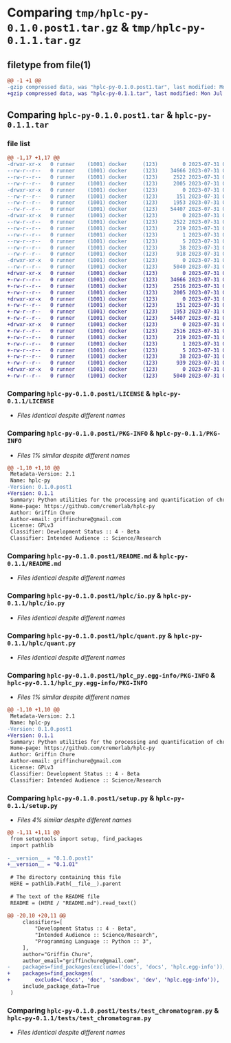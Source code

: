 # Comparing `tmp/hplc-py-0.1.0.post1.tar.gz` & `tmp/hplc-py-0.1.1.tar.gz`

## filetype from file(1)

```diff
@@ -1 +1 @@
-gzip compressed data, was "hplc-py-0.1.0.post1.tar", last modified: Mon Jul 31 00:13:21 2023, max compression
+gzip compressed data, was "hplc-py-0.1.1.tar", last modified: Mon Jul 31 00:13:15 2023, max compression
```

## Comparing `hplc-py-0.1.0.post1.tar` & `hplc-py-0.1.1.tar`

### file list

```diff
@@ -1,17 +1,17 @@
-drwxr-xr-x   0 runner    (1001) docker     (123)        0 2023-07-31 00:13:21.258575 hplc-py-0.1.0.post1/
--rw-r--r--   0 runner    (1001) docker     (123)    34666 2023-07-31 00:13:10.000000 hplc-py-0.1.0.post1/LICENSE
--rw-r--r--   0 runner    (1001) docker     (123)     2522 2023-07-31 00:13:21.258575 hplc-py-0.1.0.post1/PKG-INFO
--rw-r--r--   0 runner    (1001) docker     (123)     2005 2023-07-31 00:13:10.000000 hplc-py-0.1.0.post1/README.md
-drwxr-xr-x   0 runner    (1001) docker     (123)        0 2023-07-31 00:13:21.254574 hplc-py-0.1.0.post1/hplc/
--rw-r--r--   0 runner    (1001) docker     (123)      151 2023-07-31 00:13:10.000000 hplc-py-0.1.0.post1/hplc/__init__.py
--rw-r--r--   0 runner    (1001) docker     (123)     1953 2023-07-31 00:13:10.000000 hplc-py-0.1.0.post1/hplc/io.py
--rw-r--r--   0 runner    (1001) docker     (123)    54407 2023-07-31 00:13:10.000000 hplc-py-0.1.0.post1/hplc/quant.py
-drwxr-xr-x   0 runner    (1001) docker     (123)        0 2023-07-31 00:13:21.254574 hplc-py-0.1.0.post1/hplc_py.egg-info/
--rw-r--r--   0 runner    (1001) docker     (123)     2522 2023-07-31 00:13:21.000000 hplc-py-0.1.0.post1/hplc_py.egg-info/PKG-INFO
--rw-r--r--   0 runner    (1001) docker     (123)      219 2023-07-31 00:13:21.000000 hplc-py-0.1.0.post1/hplc_py.egg-info/SOURCES.txt
--rw-r--r--   0 runner    (1001) docker     (123)        1 2023-07-31 00:13:21.000000 hplc-py-0.1.0.post1/hplc_py.egg-info/dependency_links.txt
--rw-r--r--   0 runner    (1001) docker     (123)        5 2023-07-31 00:13:21.000000 hplc-py-0.1.0.post1/hplc_py.egg-info/top_level.txt
--rw-r--r--   0 runner    (1001) docker     (123)       38 2023-07-31 00:13:21.258575 hplc-py-0.1.0.post1/setup.cfg
--rw-r--r--   0 runner    (1001) docker     (123)      918 2023-07-31 00:13:10.000000 hplc-py-0.1.0.post1/setup.py
-drwxr-xr-x   0 runner    (1001) docker     (123)        0 2023-07-31 00:13:21.258575 hplc-py-0.1.0.post1/tests/
--rw-r--r--   0 runner    (1001) docker     (123)     5040 2023-07-31 00:13:10.000000 hplc-py-0.1.0.post1/tests/test_chromatogram.py
+drwxr-xr-x   0 runner    (1001) docker     (123)        0 2023-07-31 00:13:15.509523 hplc-py-0.1.1/
+-rw-r--r--   0 runner    (1001) docker     (123)    34666 2023-07-31 00:13:03.000000 hplc-py-0.1.1/LICENSE
+-rw-r--r--   0 runner    (1001) docker     (123)     2516 2023-07-31 00:13:15.509523 hplc-py-0.1.1/PKG-INFO
+-rw-r--r--   0 runner    (1001) docker     (123)     2005 2023-07-31 00:13:03.000000 hplc-py-0.1.1/README.md
+drwxr-xr-x   0 runner    (1001) docker     (123)        0 2023-07-31 00:13:15.509523 hplc-py-0.1.1/hplc/
+-rw-r--r--   0 runner    (1001) docker     (123)      151 2023-07-31 00:13:03.000000 hplc-py-0.1.1/hplc/__init__.py
+-rw-r--r--   0 runner    (1001) docker     (123)     1953 2023-07-31 00:13:03.000000 hplc-py-0.1.1/hplc/io.py
+-rw-r--r--   0 runner    (1001) docker     (123)    54407 2023-07-31 00:13:03.000000 hplc-py-0.1.1/hplc/quant.py
+drwxr-xr-x   0 runner    (1001) docker     (123)        0 2023-07-31 00:13:15.509523 hplc-py-0.1.1/hplc_py.egg-info/
+-rw-r--r--   0 runner    (1001) docker     (123)     2516 2023-07-31 00:13:15.000000 hplc-py-0.1.1/hplc_py.egg-info/PKG-INFO
+-rw-r--r--   0 runner    (1001) docker     (123)      219 2023-07-31 00:13:15.000000 hplc-py-0.1.1/hplc_py.egg-info/SOURCES.txt
+-rw-r--r--   0 runner    (1001) docker     (123)        1 2023-07-31 00:13:15.000000 hplc-py-0.1.1/hplc_py.egg-info/dependency_links.txt
+-rw-r--r--   0 runner    (1001) docker     (123)        5 2023-07-31 00:13:15.000000 hplc-py-0.1.1/hplc_py.egg-info/top_level.txt
+-rw-r--r--   0 runner    (1001) docker     (123)       38 2023-07-31 00:13:15.509523 hplc-py-0.1.1/setup.cfg
+-rw-r--r--   0 runner    (1001) docker     (123)      939 2023-07-31 00:13:03.000000 hplc-py-0.1.1/setup.py
+drwxr-xr-x   0 runner    (1001) docker     (123)        0 2023-07-31 00:13:15.509523 hplc-py-0.1.1/tests/
+-rw-r--r--   0 runner    (1001) docker     (123)     5040 2023-07-31 00:13:03.000000 hplc-py-0.1.1/tests/test_chromatogram.py
```

### Comparing `hplc-py-0.1.0.post1/LICENSE` & `hplc-py-0.1.1/LICENSE`

 * *Files identical despite different names*

### Comparing `hplc-py-0.1.0.post1/PKG-INFO` & `hplc-py-0.1.1/PKG-INFO`

 * *Files 1% similar despite different names*

```diff
@@ -1,10 +1,10 @@
 Metadata-Version: 2.1
 Name: hplc-py
-Version: 0.1.0.post1
+Version: 0.1.1
 Summary: Python utilities for the processing and quantification of chromatograms from High Performance Liquid Chromatography (HPLC).
 Home-page: https://github.com/cremerlab/hplc-py
 Author: Griffin Chure
 Author-email: griffinchure@gmail.com
 License: GPLv3
 Classifier: Development Status :: 4 - Beta
 Classifier: Intended Audience :: Science/Research
```

### Comparing `hplc-py-0.1.0.post1/README.md` & `hplc-py-0.1.1/README.md`

 * *Files identical despite different names*

### Comparing `hplc-py-0.1.0.post1/hplc/io.py` & `hplc-py-0.1.1/hplc/io.py`

 * *Files identical despite different names*

### Comparing `hplc-py-0.1.0.post1/hplc/quant.py` & `hplc-py-0.1.1/hplc/quant.py`

 * *Files identical despite different names*

### Comparing `hplc-py-0.1.0.post1/hplc_py.egg-info/PKG-INFO` & `hplc-py-0.1.1/hplc_py.egg-info/PKG-INFO`

 * *Files 1% similar despite different names*

```diff
@@ -1,10 +1,10 @@
 Metadata-Version: 2.1
 Name: hplc-py
-Version: 0.1.0.post1
+Version: 0.1.1
 Summary: Python utilities for the processing and quantification of chromatograms from High Performance Liquid Chromatography (HPLC).
 Home-page: https://github.com/cremerlab/hplc-py
 Author: Griffin Chure
 Author-email: griffinchure@gmail.com
 License: GPLv3
 Classifier: Development Status :: 4 - Beta
 Classifier: Intended Audience :: Science/Research
```

### Comparing `hplc-py-0.1.0.post1/setup.py` & `hplc-py-0.1.1/setup.py`

 * *Files 4% similar despite different names*

```diff
@@ -1,11 +1,11 @@
 from setuptools import setup, find_packages
 import pathlib
 
-__version__ = "0.1.0.post1"
+__version__ = "0.1.01"
 
 # The directory containing this file
 HERE = pathlib.Path(__file__).parent
 
 # The text of the README file
 README = (HERE / "README.md").read_text()
 
@@ -20,10 +20,11 @@
     classifiers=[
         "Development Status :: 4 - Beta",
         "Intended Audience :: Science/Research",
         "Programming Language :: Python :: 3",
     ],
     author="Griffin Chure",
     author_email="griffinchure@gmail.com",
-    packages=find_packages(exclude=('docs', 'docs', 'hplc.egg-info')),
+    packages=find_packages(
+        exclude=('docs', 'doc', 'sandbox', 'dev', 'hplc.egg-info')),
     include_package_data=True
 )
```

### Comparing `hplc-py-0.1.0.post1/tests/test_chromatogram.py` & `hplc-py-0.1.1/tests/test_chromatogram.py`

 * *Files identical despite different names*

